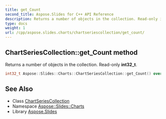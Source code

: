 ```yaml
---
title: get_Count
second_title: Aspose.Slides for C++ API Reference
description: Returns a number of objects in the collection. Read-only int32_t.
type: docs
weight: 1
url: /cpp/aspose.slides.charts/chartseriescollection/get_count/
---
```

## ChartSeriesCollection::get_Count method


Returns a number of objects in the collection. Read-only **int32_t**.

```cpp
int32_t Aspose::Slides::Charts::ChartSeriesCollection::get_Count() override
```

## See Also

* Class [ChartSeriesCollection](../)
* Namespace [Aspose::Slides::Charts](../../)
* Library [Aspose.Slides](../../../)
